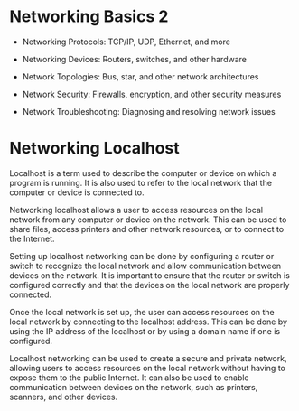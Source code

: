 # Networking Basics 2

* Networking Protocols: TCP/IP, UDP, Ethernet, and more

* Networking Devices: Routers, switches, and other hardware

* Network Topologies: Bus, star, and other network architectures

* Network Security: Firewalls, encryption, and other security measures

* Network Troubleshooting: Diagnosing and resolving network issues


# Networking Localhost



Localhost is a term used to describe the computer or device on which a program is running. It is also used to refer to the local network that the computer or device is connected to. 



Networking localhost allows a user to access resources on the local network from any computer or device on the network. This can be used to share files, access printers and other network resources, or to connect to the Internet. 



Setting up localhost networking can be done by configuring a router or switch to recognize the local network and allow communication between devices on the network. It is important to ensure that the router or switch is configured correctly and that the devices on the local network are properly connected.



Once the local network is set up, the user can access resources on the local network by connecting to the localhost address. This can be done by using the IP address of the localhost or by using a domain name if one is configured.



Localhost networking can be used to create a secure and private network, allowing users to access resources on the local network without having to expose them to the public Internet. It can also be used to enable communication between devices on the network, such as printers, scanners, and other devices.

